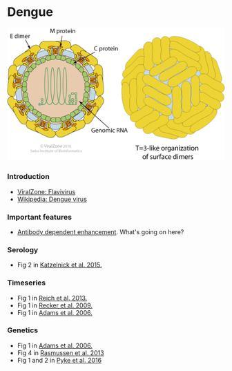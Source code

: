 # Dengue

![](dengue.png)

### Introduction

* [ViralZone: Flavivirus](http://viralzone.expasy.org/all_by_protein/24.html)
* [Wikipedia: Dengue virus](https://en.wikipedia.org/wiki/Dengue_virus)

### Important features

* [Antibody dependent enhancement](https://en.wikipedia.org/wiki/Antibody-dependent_enhancement). What's going on here?

### Serology

* Fig 2 in [Katzelnick et al. 2015.](katzelnick-dengue-serology.pdf)

### Timeseries

* Fig 1 in [Reich et al. 2013.](reich-dengue-timeseries.pdf)
* Fig 1 in [Recker et al. 2009.](recker-dengue-timeseries.pdf)
* Fig 1 in [Adams et al. 2006.](adams-dengue-genetics.pdf)

### Genetics

* Fig 1 in [Adams et al. 2006.](adams-dengue-genetics.pdf)
* Fig 4 in [Rasmussen et al. 2013](rasmussen-dengue-sequence.pdf)
* Fig 1 and 2 in [Pyke et al. 2016](pyke-dengue-genetics.pdf)
